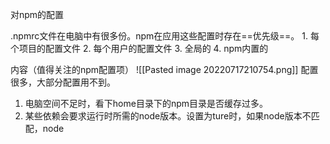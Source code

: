 对npm的配置

.npmrc文件在电脑中有很多份。npm在应用这些配置时存在==优先级==。
	1. 每个项目的配置文件
	2. 每个用户的配置文件
	3. 全局的
	4. npm内置的

内容（值得关注的npm配置项）
![[Pasted image 20220717210754.png]]
配置很多，大部分配置用不到。
1. 电脑空间不足时，看下home目录下的npm目录是否缓存过多。
2. 某些依赖会要求运行时所需的node版本。设置为ture时，如果node版本不匹配，node